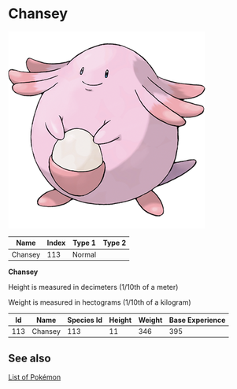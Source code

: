 # Chansey


![Chansey](images/113.png)

| **Name** | **Index** | **Type 1** | **Type 2** |
|----|----|----|----|
| Chansey | 113 | Normal  |  |

**Chansey** 


Height is measured in decimeters (1/10th of a meter)

Weight is measured in hectograms (1/10th of a kilogram)

| **Id** | **Name** | **Species Id** | **Height** | **Weight** | **Base Experience** |
|--------|----------|----------------|------------|------------|---------------------|
| 113 | Chansey | 113 | 11 | 346 | 395 |


## See also

[List of Pokémon](../pokemon.md)
